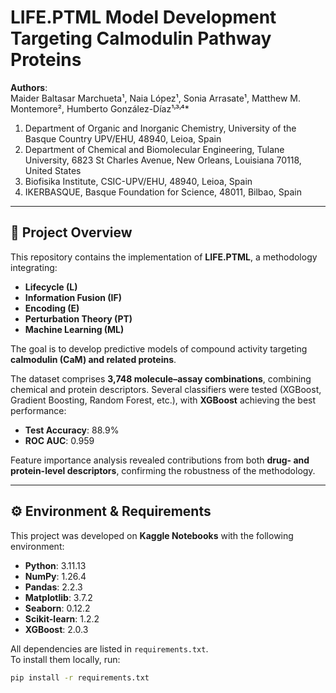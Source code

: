 # LIFE.PTML Model Development Targeting Calmodulin Pathway Proteins

**Authors**:  
Maider Baltasar Marchueta¹, Naia López¹, Sonia Arrasate¹, Matthew M. Montemore², Humberto González-Díaz¹˒³˒⁴*  

1. Department of Organic and Inorganic Chemistry, University of the Basque Country UPV/EHU, 48940, Leioa, Spain  
2. Department of Chemical and Biomolecular Engineering, Tulane University, 6823 St Charles Avenue, New Orleans, Louisiana 70118, United States  
3. Biofisika Institute, CSIC-UPV/EHU, 48940, Leioa, Spain  
4. IKERBASQUE, Basque Foundation for Science, 48011, Bilbao, Spain  

---

## 📖 Project Overview

This repository contains the implementation of **LIFE.PTML**, a methodology integrating:

- **Lifecycle (L)**  
- **Information Fusion (IF)**  
- **Encoding (E)**  
- **Perturbation Theory (PT)**  
- **Machine Learning (ML)**  

The goal is to develop predictive models of compound activity targeting **calmodulin (CaM) and related proteins**.

The dataset comprises **3,748 molecule–assay combinations**, combining chemical and protein descriptors. Several classifiers were tested (XGBoost, Gradient Boosting, Random Forest, etc.), with **XGBoost** achieving the best performance:

- **Test Accuracy**: 88.9%  
- **ROC AUC**: 0.959  

Feature importance analysis revealed contributions from both **drug- and protein-level descriptors**, confirming the robustness of the methodology.

---

## ⚙️ Environment & Requirements

This project was developed on **Kaggle Notebooks** with the following environment:

- **Python**: 3.11.13  
- **NumPy**: 1.26.4  
- **Pandas**: 2.2.3  
- **Matplotlib**: 3.7.2  
- **Seaborn**: 0.12.2  
- **Scikit-learn**: 1.2.2  
- **XGBoost**: 2.0.3  

All dependencies are listed in `requirements.txt`.  
To install them locally, run:

```bash
pip install -r requirements.txt
